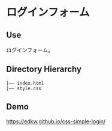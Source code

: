 # ログインフォーム

## Use

ログインフォーム。

## Directory Hierarchy

```
|—— index.html
|—— style.css
```

## Demo

<a href="https://edkw.github.io/css-simple-login/" target="_blank">https://edkw.github.io/css-simple-login/</a>
